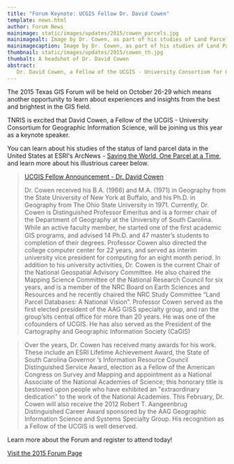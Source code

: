 ```yaml
---
title: "Forum Keynote: UCGIS Fellow Dr. David Cowen"
template: news.html
author: Forum News
mainimage: static/images/updates/2015/cowen_parcels.jpg
mainimagealt: Image by Dr. Cowen, as part of his studies of Land Parcel Data.
mainimagecaption: Image by Dr. Cowen, as part of his studies of Land Parcel Data.
thumbnail: static/images/updates/2015/cowen_th.jpg
thumbalt: A headshot of Dr. David Cowen
abstract:
   Dr. David Cowen, a Fellow of the UCGIS - University Consortium for Geographic Information Science, will be a keynote speaker at this year's forum.
---
```


The 2015 Texas GIS Forum will be held on October 26-29 which means another opportunity to learn about experiences and insights from the best and brightest in the GIS field.

TNRIS is excited that David Cowen, a Fellow of the UCGIS - University Consortium for Geographic Information Science, will be joining us this year as a keynote speaker.

You can learn about his studies of the status of land parcel data in the United States at ESRI's ArcNews - [Saving the World, One Parcel at a Time](http://www.esri.com/news/arcnews/spring11articles/saving-the-world-one-parcel-at-a-time.html), and learn more about his illustrious career below. 

> [UCGIS Fellow Announcement - Dr. David Cowen](http://ucgis.org/ucgis-fellow/david-j-cowen)
> 
> Dr. Cowen received his B.A. (1966) and M.A. (1971) in Geography from the State University of New York at Buffalo, and his Ph.D. in Geography from The Ohio State University in 1971. Currently, Dr. Cowen is Distinguished Professor Emeritus and is a former chair of the Department of Geography at the University of South Carolina. While an active faculty member, he started one of the ﬁrst academic GIS programs, and advised 14 Ph.D. and 47 master’s students to completion of their degrees. Professor Cowen also directed the college computer center for 22 years, and served as interim university vice president for computing for an eight month period. In addition to his university activities, Dr. Cowen is the current Chair of the National Geospatial Advisory Committee. He also chaired the Mapping Science Committee of the National Research Council for six years, and is a member of the NRC Board on Earth Sciences and Resources and he recently chaired the NRC Study Committee “Land Parcel Databases: A National Vision”. Professor Cowen served as the first elected president of the AAG GISS specialty group, and ran the group’sits central office for more than 20 years. He was one of the cofounders of UCGIS. He has also served as the President of the Cartography and Geographic Information Society (CaGIS)

> Over the years, Dr. Cowen has received many awards for his work. These include an ESRI Lifetime Achievement Award, the State of South Carolina Governor ’s Information Resource Council Distinguished Service Award, election as a Fellow of the American Congress on Survey and Mapping and appointment as a National Associate of the National Academies of Science; this honorary title is bestowed upon people who have exhibited an "extraordinary dedication" to the work of the National Academies. This February, Dr. Cowen will also receive the 2012 Robert T. Aangeenbrug Distinguished Career Award sponsored by the AAG Geographic Information Science and Systems Specialty Group. His recognition as a Fellow of the UCGIS is well deserved.

Learn more about the Forum and register to attend today!

<a href="http://www.tnris.org/2015-gis-forum" class="btn btn-lg btn-danger">Visit the 2015 Forum Page</a>

